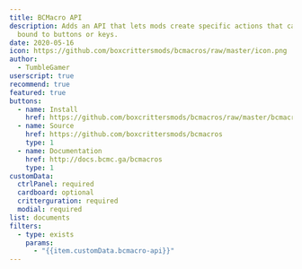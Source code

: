 ```yaml
---
title: BCMacro API
description: Adds an API that lets mods create specific actions that can be
  bound to buttons or keys.
date: 2020-05-16
icon: https://github.com/boxcrittersmods/bcmacros/raw/master/icon.png
author:
  - TumbleGamer
userscript: true
recommend: true
featured: true
buttons:
  - name: Install
    href: https://github.com/boxcrittersmods/bcmacros/raw/master/bcmacro-api.user.js
  - name: Source
    href: https://github.com/boxcrittersmods/bcmacros
    type: 1
  - name: Documentation
    href: http://docs.bcmc.ga/bcmacros
    type: 1
customData:
  ctrlPanel: required
  cardboard: optional
  critterguration: required
  modial: required
list: documents
filters:
  - type: exists
    params:
      - "{{item.customData.bcmacro-api}}"
---
```

